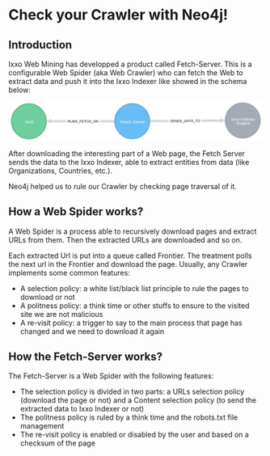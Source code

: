 # Check your Crawler with Neo4j!

## Introduction

Ixxo Web Mining has developped a product called Fetch-Server. This is a configurable Web Spider (aka Web Crawler) who can fetch the Web 
to extract data and push it into the Ixxo Indexer like showed in the schema below:

![Fig1. General process](./general_process.png "Fig1. General process")

After downloading the interesting part of a Web page, the Fetch Server sends the data to the Ixxo Indexer, able to extract entities from data (like Organizations, Countries, etc.).

Neo4j helped us to rule our Crawler by checking page traversal of it. 
 

## How a Web Spider works?

A Web Spider is a process able to recursively download pages and extract URLs from them. Then the extracted URLs are downloaded and so on.


Each extracted Url is put into a queue called Frontier. The treatment polls the next url in the Frontier and download the page. 
Usually, any Crawler implements some common features: 

* A selection policy: a white list/black list principle to rule the pages to download or not
* A politness policy: a think time or other stuffs to ensure to the visited site we are not malicious
* A re-visit policy: a trigger to say to the main process that page has changed and we need to download it again

## How the Fetch-Server works?

The Fetch-Server is a Web Spider with the following features:
* The selection policy is divided in two parts: a URLs selection policy (download the page or not) and a Content selection policy (to send the extracted data to Ixxo Indexer or not)
* The politness policy is ruled by a think time and the robots.txt file management
* The re-visit policy is enabled or disabled by the user and based on a checksum of the page





